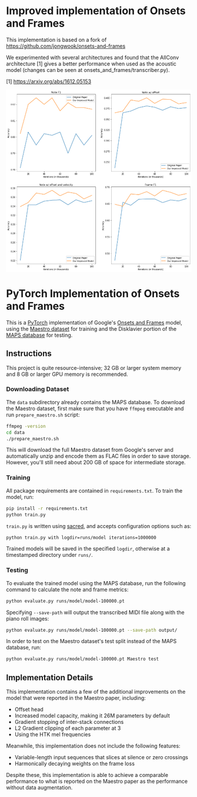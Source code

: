 # Improved implementation of Onsets and Frames

This implementation is based on a fork of https://github.com/jongwook/onsets-and-frames

We experimented with several architectures and found that the AllConv architecture [1] gives a better performance when used as the acoustic model (changes can be seen at onsets_and_frames/transcriber.py).

[1] https://arxiv.org/abs/1612.05153

![Comparing original paper and our improved model](https://github.com/healthy-pod/improved-onsets-and-frames/blob/master/train-maestro-eval-maps.png?raw=true)

# PyTorch Implementation of Onsets and Frames

This is a [PyTorch](https://pytorch.org/) implementation of Google's [Onsets and Frames](https://magenta.tensorflow.org/onsets-frames) model, using the [Maestro dataset](https://magenta.tensorflow.org/datasets/maestro) for training and the Disklavier portion of the [MAPS database](http://www.tsi.telecom-paristech.fr/aao/en/2010/07/08/maps-database-a-piano-database-for-multipitch-estimation-and-automatic-transcription-of-music/) for testing.

## Instructions

This project is quite resource-intensive; 32 GB or larger system memory and 8 GB or larger GPU memory is recommended. 

### Downloading Dataset

The `data` subdirectory already contains the MAPS database. To download the Maestro dataset, first make sure that you have `ffmpeg` executable and run `prepare_maestro.sh` script:

```bash
ffmpeg -version
cd data
./prepare_maestro.sh
```

This will download the full Maestro dataset from Google's server and automatically unzip and encode them as FLAC files in order to save storage. However, you'll still need about 200 GB of space for intermediate storage.

### Training

All package requirements are contained in `requirements.txt`. To train the model, run:

```bash
pip install -r requirements.txt
python train.py
```

`train.py` is written using [sacred](https://sacred.readthedocs.io/), and accepts configuration options such as:

```bash
python train.py with logdir=runs/model iterations=1000000
```

Trained models will be saved in the specified `logdir`, otherwise at a timestamped directory under `runs/`.

### Testing

To evaluate the trained model using the MAPS database, run the following command to calculate the note and frame metrics:

```bash
python evaluate.py runs/model/model-100000.pt
```

Specifying `--save-path` will output the transcribed MIDI file along with the piano roll images:

```bash
python evaluate.py runs/model/model-100000.pt --save-path output/
```

In order to test on the Maestro dataset's test split instead of the MAPS database, run:

```bash
python evaluate.py runs/model/model-100000.pt Maestro test
```

## Implementation Details

This implementation contains a few of the additional improvements on the model that were reported in the Maestro paper, including:

* Offset head
* Increased model capacity, making it 26M parameters by default
* Gradient stopping of inter-stack connections
* L2 Gradient clipping of each parameter at 3
* Using the HTK mel frequencies

Meanwhile, this implementation does not include the following features:

* Variable-length input sequences that slices at silence or zero crossings
* Harmonically decaying weights on the frame loss

Despite these, this implementation is able to achieve a comparable performance to what is reported on the Maestro paper as the performance without data augmentation.


